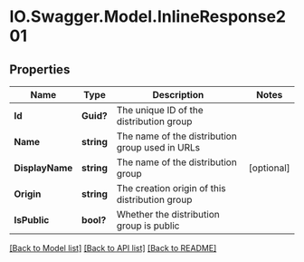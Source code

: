 # IO.Swagger.Model.InlineResponse201
## Properties

Name | Type | Description | Notes
------------ | ------------- | ------------- | -------------
**Id** | **Guid?** | The unique ID of the distribution group | 
**Name** | **string** | The name of the distribution group used in URLs | 
**DisplayName** | **string** | The name of the distribution group | [optional] 
**Origin** | **string** | The creation origin of this distribution group | 
**IsPublic** | **bool?** | Whether the distribution group is public | 

[[Back to Model list]](../README.md#documentation-for-models) [[Back to API list]](../README.md#documentation-for-api-endpoints) [[Back to README]](../README.md)

